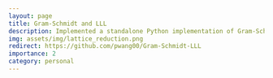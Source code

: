```yaml
---
layout: page
title: Gram-Schmidt and LLL
description: Implemented a standalone Python implementation of Gram-Schmidt orthogonalization and Lenstra–Lenstra–Lovász lattice basis reduction
img: assets/img/lattice_reduction.png
redirect: https://github.com/pwang00/Gram-Schmidt-LLL
importance: 2
category: personal
---
```


